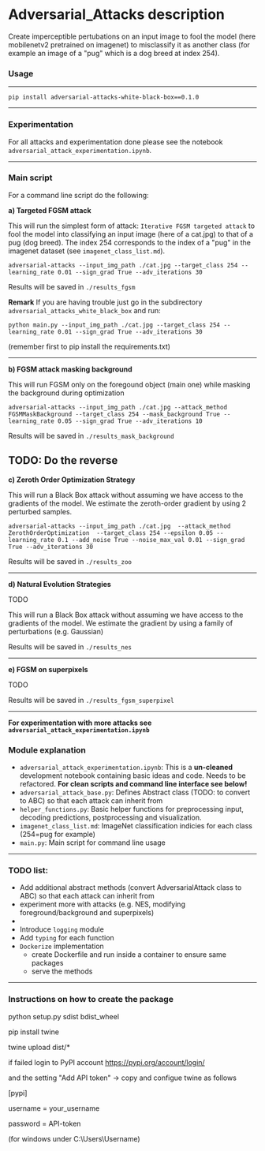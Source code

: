 # Adversarial_Attacks description
Create imperceptible pertubations on an input image to fool the model (here mobilenetv2 pretrained on imagenet) to misclassify it as another class (for example an image of a "pug" which is a dog breed at index 254).

### Usage

-----------

`pip install adversarial-attacks-white-black-box==0.1.0`

-----------


### Experimentation
For all attacks and experimentation done please see the notebook `adversarial_attack_experimentation.ipynb`.

---------------

### Main script
For a command line script do the following: 


**a) Targeted FGSM attack**

This will run the simplest form of attack: `Iterative FGSM targeted attack` to  fool the model into classifying an input image (here of a cat.jpg) to that of a pug (dog breed). The index 254 corresponds to the index of a "pug" in the imagenet dataset (see `imagenet_class_list.md`).

`adversarial-attacks --input_img_path ./cat.jpg --target_class 254 --learning_rate 0.01 --sign_grad True --adv_iterations 30`

Results will be saved in `./results_fgsm`

**Remark** If you are having trouble just go in the subdirectory `adversarial_attacks_white_black_box` and run:

`python main.py --input_img_path ./cat.jpg --target_class 254 --learning_rate 0.01 --sign_grad True --adv_iterations 30`

(remember first to pip install the requirements.txt)

-------------

**b) FGSM attack masking background**

This will run FGSM only on the foregound object (main one) while masking the background during optimization

`adversarial-attacks --input_img_path ./cat.jpg --attack_method FGSMMaskBackground --target_class 254 --mask_background True --learning_rate 0.05 --sign_grad True --adv_iterations 10`

Results will be saved in `./results_mask_background`

TODO: Do the reverse
------------


**c) Zeroth Order Optimization Strategy**

This will run a Black Box attack without assuming we have access to the gradients of the model. We estimate the zeroth-order gradient by using 2 perturbed samples.

`adversarial-attacks --input_img_path ./cat.jpg  --attack_method ZerothOrderOptimization  --target_class 254 --epsilon 0.05 --learning_rate 0.1 --add_noise True --noise_max_val 0.01 --sign_grad True --adv_iterations 30`

Results will be saved in `./results_zoo`

------------


**d) Natural Evolution Strategies**


TODO

This will run a Black Box attack without assuming we have access to the gradients of the model. We estimate the gradient by using a family of perturbations (e.g. Gaussian)

Results will be saved in `./results_nes`

--------------

**e) FGSM on superpixels**

TODO

Results will be saved in `./results_fgsm_superpixel`

--------------

**For experimentation with more attacks see `adversarial_attack_experimentation.ipynb`**


### Module explanation
- `adversarial_attack_experimentation.ipynb`: This is a **un-cleaned** development notebook containing basic ideas and code. Needs to be refactored. **For clean scripts and command line interface see below!**
- `adversarial_attack_base.py`: Defines Abstract class (TODO: to convert to ABC) so that each attack can inherit from
- `helper_functions.py`: Basic helper functions for preprocessing input, decoding predictions, postprocessing and visualization. 
- `imagenet_class_list.md`: ImageNet classification indicies for each class (254=pug for example)
- `main.py`: Main script for command line usage


-----------

### TODO list:
- Add additional abstract methods (convert AdversarialAttack class to ABC) so that each attack can inherit from
- experiment more with attacks (e.g. NES, modifying foreground/background and superpixels)
- 
- Introduce `logging` module
- Add `typing` for each function
- `Dockerize` implementation
    - create Dockerfile and run inside a container to ensure same packages
    - serve the methods

-----------

### Instructions on how to create the package

python setup.py sdist bdist_wheel

pip install twine

twine upload dist/*

if failed login to PyPI account https://pypi.org/account/login/

and the setting "Add API token" -> copy and configue twine as follows

[pypi]

username = your_username

password = API-token

(for windows under C:\Users\Username\)
